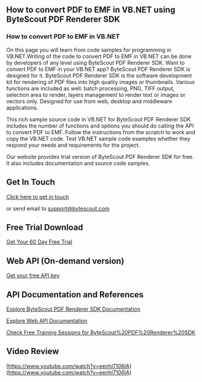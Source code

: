 ## How to convert PDF to EMF in VB.NET using ByteScout PDF Renderer SDK

### How to convert PDF to EMF in VB.NET

On this page you will learn from code samples for programming in VB.NET.Writing of the code to convert PDF to EMF in VB.NET can be done by developers of any level using ByteScout PDF Renderer SDK. Want to convert PDF to EMF in your VB.NET app? ByteScout PDF Renderer SDK is designed for it. ByteScout PDF Renderer SDK is the software development kit for rendering of PDF files into high quality images or thumbnails. Various functions are included as well: batch processing, PNG, TIFF output, selection area to render, layers management to render text or images or vectors only. Designed for use from web, desktop and middleware applications.

This rich sample source code in VB.NET for ByteScout PDF Renderer SDK includes the number of functions and options you should do calling the API to convert PDF to EMF. Follow the instructions from the scratch to work and copy the VB.NET code. Test VB.NET sample code examples whether they respond your needs and requirements for the project.

Our website provides trial version of ByteScout PDF Renderer SDK for free. It also includes documentation and source code samples.

## Get In Touch

[Click here to get in touch](https://bytescout.zendesk.com/hc/en-us/requests/new?subject=ByteScout%20PDF%20Renderer%20SDK%20Question)

or send email to [support@bytescout.com](mailto:support@bytescout.com?subject=ByteScout%20PDF%20Renderer%20SDK%20Question) 

## Free Trial Download

[Get Your 60 Day Free Trial](https://bytescout.com/download/web-installer?utm_source=github-readme)

## Web API (On-demand version)

[Get your free API key](https://pdf.co/documentation/api?utm_source=github-readme)

## API Documentation and References

[Explore ByteScout PDF Renderer SDK Documentation](https://bytescout.com/documentation/index.html?utm_source=github-readme)

[Explore Web API Documentation](https://pdf.co/documentation/api?utm_source=github-readme)

[Check Free Training Sessions for ByteScout%20PDF%20Renderer%20SDK](https://academy.bytescout.com/)

## Video Review

[https://www.youtube.com/watch?v=eenhl7106lA](https://www.youtube.com/watch?v=eenhl7106lA)